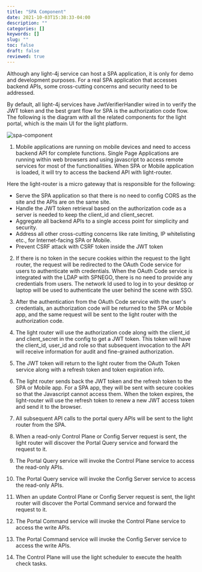 ```yaml
---
title: "SPA Component"
date: 2021-10-03T15:38:33-04:00
description: ""
categories: []
keywords: []
slug: ""
toc: false
draft: false
reviewed: true
---
```


Although any light-4j service can host a SPA application, it is only for demo and development purposes. For a real SPA application that accesses backend APIs, some cross-cutting concerns and security need to be addressed.

By default, all light-4j services have JwtVerifierHandler wired in to verify the JWT token and the best grant flow for SPA is the authorization code flow. The following is the diagram with all the related components for the light portal, which is the main UI for the light platform.


![spa-component](/images/spa-component.png)


1. Mobile applications are running on mobile devices and need to access backend API for complete functions. Single Page Applications are running within web browsers and using javascript to access remote services for most of the functionalities. When SPA or Mobile application is loaded, it will try to access the backend API with light-router. 

Here the light-router is a micro gateway that is responsible for the following: 
* Serve the SPA application so that there is no need to config CORS as the site and the APIs are on the same site.
* Handle the JWT token retrieval based on the authorization code as a server is needed to keep the client_id and client_secret. 
* Aggregate all backend APIs to a single access point for simplicity and security.
* Address all other cross-cutting concerns like rate limiting, IP whitelisting etc., for Internet-facing SPA or Mobile.
* Prevent CSRF attack with CSRF token inside the JWT token

2. If there is no token in the secure cookies within the request to the light router, the request will be redirected to the OAuth Code service for users to authenticate with credentials. When the OAuth Code service is integrated with the LDAP with SPNEGO, there is no need to provide any credentials from users. The network Id used to log in to your desktop or laptop will be used to authenticate the user behind the scene with SSO.


3. After the authentication from the OAuth Code service with the user's credentials, an authorization code will be returned to the SPA or Mobile app, and the same request will be sent to the light router with the authorization code. 

4. The light router will use the authorization code along with the client_id and client_secret in the config to get a JWT token. This token will have the client_id, user_id and role so that subsequent invocation to the API will receive information for audit and fine-grained authorization.

5. The JWT token will return to the light router from the OAuth Token service along with a refresh token and token expiration info. 

6. The light router sends back the JWT token and the refresh token to the SPA or Mobile app. For a SPA app, they will be sent with secure cookies so that the Javascript cannot access them. When the token expires, the light-router will use the refresh token to renew a new JWT access token and send it to the browser. 

7. All subsequent API calls to the portal query APIs will be sent to the light router from the SPA.

8. When a read-only Control Plane or Config Server request is sent, the light router will discover the Portal Query service and forward the request to it. 

9. The Portal Query service will invoke the Control Plane service to access the read-only APIs. 

10. The Portal Query service will invoke the Config Server service to access the read-only APIs.

11. When an update Control Plane or Config Server request is sent, the light router will discover the Portal Command service and forward the request to it.

12. The Portal Command service will invoke the Control Plane service to access the write APIs.

13. The Portal Command service will invoke the Config Server service to access the write APIs.

14. The Control Plane will use the light scheduler to execute the health check tasks.




